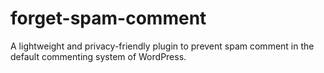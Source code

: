 # forget-spam-comment
A lightweight and privacy-friendly plugin to prevent spam comment in the default commenting system of WordPress.
